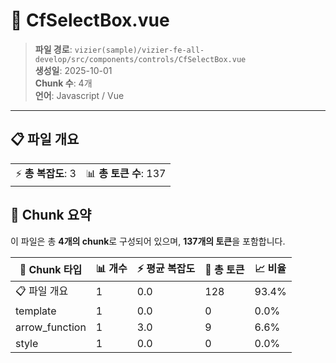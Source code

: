 # 📄 CfSelectBox.vue

> **파일 경로**: `vizier(sample)/vizier-fe-all-develop/src/components/controls/CfSelectBox.vue`  
> **생성일**: 2025-10-01  
> **Chunk 수**: 4개  
> **언어**: Javascript / Vue
---





## 📋 파일 개요

| | |
|--|--|
| ⚡ **총 복잡도**: 3 | 📊 **총 토큰 수**: 137 |






## 🧩 Chunk 요약

이 파일은 총 **4개의 chunk**로 구성되어 있으며, **137개의 토큰**을 포함합니다.

| 🧩 Chunk 타입 | 📊 개수 | ⚡ 평균 복잡도 | 📝 총 토큰 | 📈 비율 |
|---------------|--------|-------------|----------|--------|
| 📋 파일 개요 | 1 | 0.0 | 128 | 93.4% |
| template | 1 | 0.0 | 0 | 0.0% |
| arrow_function | 1 | 3.0 | 9 | 6.6% |
| style | 1 | 0.0 | 0 | 0.0% |

